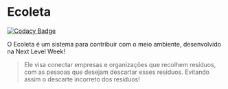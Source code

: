 # Ecoleta

[![Codacy Badge](https://api.codacy.com/project/badge/Grade/8928dde494b042268f5030bdfef637e4)](https://app.codacy.com/manual/DellGarcia/Ecoleta?utm_source=github.com&utm_medium=referral&utm_content=DellGarcia/Ecoleta&utm_campaign=Badge_Grade_Dashboard)

O Ecoleta é um sistema para contribuir com o meio ambiente, desenvolvido na Next Level Week!

> Ele visa conectar empresas e organizações que recolhem resíduos, com as pessoas que desejam descartar esses resíduos. 
Evitando assim o descarte incorreto dos resíduos! 
